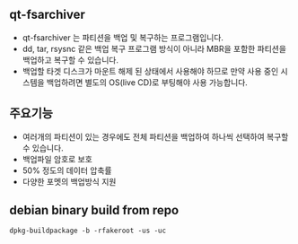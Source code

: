 ## qt-fsarchiver

 * qt-fsarchiver 는 파티션을 백업 및 복구하는 프로그램입니다.
 * dd, tar, rsysnc 같은 백업 복구 프로그램 방식이 아니라 MBR을 포함한 파티션을 백업하고 복구할 수 있습니다.
 * 백업할 타겟 디스크가 마운트 해제 된 상태에서 사용해야 하므로 만약 사용 중인 시스템을 백업하려면 별도의 OS(live CD)로 부팅해야 사용 가능합니다.

## 주요기능
 * 여러개의 파티션이 있는 경우에도 전체 파티션을 백업하여 하나씩 선택하여 복구할 수 있습니다.
 * 백업파일 암호로 보호
 * 50% 정도의 데이터 압축률
 * 다양한 포멧의 백업방식 지원

## debian binary build from repo
```
dpkg-buildpackage -b -rfakeroot -us -uc
```

